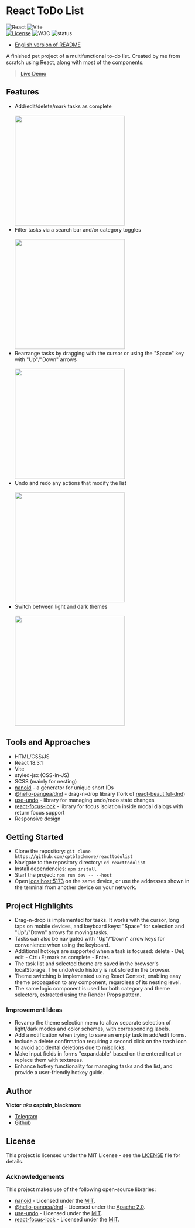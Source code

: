 # React ToDo List

![React](https://img.shields.io/badge/react-%2320232a.svg?style=for-the-badge&logo=react&logoColor=%2361DAFB)
![Vite](https://img.shields.io/badge/vite-%23646CFF.svg?style=for-the-badge&logo=vite&logoColor=white)
<br/>
[![License](https://img.shields.io/badge/License-MIT-green.svg)](./LICENSE)
![W3C](https://img.shields.io/w3c-validation/html?targetUrl=https%3A%2F%2Fcptblackmore-reacttodolist.netlify.app%2F
)
![status](https://img.shields.io/website?url=https%3A%2F%2Fcptblackmore-reacttodolist.netlify.app%2F
)

- [English version of README](./README.en.md)

A finished pet project of a multifunctional to-do list. Created by me from scratch using React, along with most of the components.

> [Live Demo](https://cptblackmore-reacttodolist.netlify.app/)

## Features

- Add/edit/delete/mark tasks as complete
  <br/><br/><img src="https://github.com/user-attachments/assets/3c22bb67-a631-44a9-aaa1-0f0bedd7021c" width="300px"/>
- Filter tasks via a search bar and/or category toggles
  <br/><br/><img src="https://github.com/user-attachments/assets/219c96c3-542d-47e0-a28d-563adac6667a" width="300px"/>
- Rearrange tasks by dragging with the cursor or using the "Space" key with "Up"/"Down" arrows
  <br/><br/><img src="https://github.com/user-attachments/assets/a86690d8-026b-477f-abd2-ba47c1080f7a" width="300px"/>
- Undo and redo any actions that modify the list
  <br/><br/><img src="https://github.com/user-attachments/assets/27753b1a-b295-4bfe-8a45-816501aea91c" width="300px"/>
- Switch between light and dark themes
  <br/><br/><img src="https://github.com/user-attachments/assets/8c3bad21-65f2-4c96-b1c2-cbe15f4e0160" width="300px"/>

## Tools and Approaches

- HTML/CSS/JS
- React 18.3.1
- Vite
- styled-jsx (CSS-in-JS)
- SCSS (mainly for nesting)
- [nanoid](https://github.com/ai/nanoid) - a generator for unique short IDs
- [@hello-pangea/dnd](https://github.com/hello-pangea/dnd) - drag-n-drop library (fork of [react-beautiful-dnd](https://github.com/atlassian/react-beautiful-dnd))
- [use-undo](https://github.com/homerchen19/use-undo) - library for managing undo/redo state changes
- [react-focus-lock](https://github.com/theKashey/react-focus-lock) - library for focus isolation inside modal dialogs with return focus support
- Responsive design

## Getting Started

- Clone the repository: `git clone https://github.com/cptblackmore/reacttodolist`
- Navigate to the repository directory: `cd reacttodolist`
- Install dependencies: `npm install`
- Start the project: `npm run dev -- --host`
- Open [localhost:5173](http://localhost:5173/) on the same device, or use the addresses shown in the terminal from another device on your network.

## Project Highlights

- Drag-n-drop is implemented for tasks. It works with the cursor, long taps on mobile devices, and keyboard keys: "Space" for selection and "Up"/"Down" arrows for moving tasks.
- Tasks can also be navigated with "Up"/"Down" arrow keys for convenience when using the keyboard.
- Additional hotkeys are supported when a task is focused: delete - Del; edit - Ctrl+E; mark as complete - Enter.
- The task list and selected theme are saved in the browser's localStorage. The undo/redo history is not stored in the browser.
- Theme switching is implemented using React Context, enabling easy theme propagation to any component, regardless of its nesting level.
- The same logic component is used for both category and theme selectors, extracted using the Render Props pattern.

### Improvement Ideas

- Revamp the theme selection menu to allow separate selection of light/dark modes and color schemes, with corresponding labels.
- Add a notification when trying to save an empty task in add/edit forms.
- Include a delete confirmation requiring a second click on the trash icon to avoid accidental deletions due to misclicks.
- Make input fields in forms "expandable" based on the entered text or replace them with textareas.
- Enhance hotkey functionality for managing tasks and the list, and provide a user-friendly hotkey guide.

## Author

**Victor** *aka* **captain_blackmore**
- [Telegram](https://t.me/captain_blackmore)
- [Github](https://github.com/cptblackmore)

## License

This project is licensed under the MIT License - see the [LICENSE](./LICENSE) file for details.

### Acknowledgements

This project makes use of the following open-source libraries:
- [nanoid](https://github.com/ai/nanoid) - Licensed under the [MIT](https://github.com/ai/nanoid?tab=MIT-1-ov-file#readme).
- [@hello-pangea/dnd](https://github.com/hello-pangea/dnd) - Licensed under the [Apache 2.0](https://github.com/hello-pangea/dnd?tab=License-1-ov-file#readme).
- [use-undo](https://github.com/homerchen19/use-undo) - Licensed under the [MIT](https://github.com/homerchen19/use-undo?tab=MIT-1-ov-file#readme).
- [react-focus-lock](https://github.com/theKashey/react-focus-lock) - Licensed under the [MIT](https://github.com/theKashey/react-focus-lock?tab=MIT-1-ov-file#readme).
